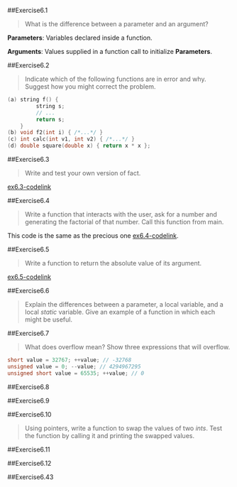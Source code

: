 ##Exercise6.1

> What is the difference between a parameter and an argument?

**Parameters**: Variables declared inside a function.

**Arguments**: Values supplied in a function call to initialize **Parameters**.

##Exercise6.2

> Indicate which of the following functions are in error and why. Suggest how you might correct the problem.

```cpp
(a) string f() {
         string s;
         // ...
         return s;
    }
(b) void f2(int i) { /*...*/ }
(c) int calc(int v1, int v2) { /*...*/ }
(d) double square(double x) { return x * x };
```

##Exercise6.3

> Write and test your own version of fact.

[ex6.3-codelink](exercise6.3.cc)

##Exercise6.4

> Write a function that interacts with the user, ask for a number and generating the factorial of that number. Call this
> function from main.

This code is the same as the precious one [ex6.4-codelink](exercise6.3.cc).

##Exercise6.5

> Write a function to return the absolute value of its argument.

[ex6.5-codelink](exercise6.5.cc)

##Exercise6.6

> Explain the differences between a parameter, a local variable, and a local *static* variable. Give an example of a
> function in which each might be useful.



##Exercise6.7

> What does overflow mean? Show three expressions that will overflow.

```cpp
short value = 32767; ++value; // -32768
unsigned value = 0; --value; // 4294967295
unsigned short value = 65535; ++value; // 0
```

##Exercise6.8

##Exercise6.9

##Exercise6.10

> Using pointers, write a function to swap the values of two *ints*. Test the function by calling it and printing the
> swapped values.

##Exercise6.11

>

##Exercise6.12

>

##Exercise6.43
